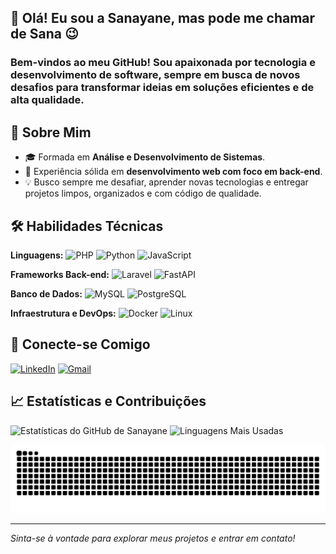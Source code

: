 ## 👋 Olá! Eu sou a Sanayane, mas pode me chamar de Sana 😉

### Bem-vindos ao meu GitHub! Sou apaixonada por tecnologia e desenvolvimento de software, sempre em busca de novos desafios para transformar ideias em soluções eficientes e de alta qualidade.

## 🚀 Sobre Mim

- 🎓 Formada em **Análise e Desenvolvimento de Sistemas**.
- 💼 Experiência sólida em **desenvolvimento web com foco em back-end**.
- 💡 Busco sempre me desafiar, aprender novas tecnologias e entregar projetos limpos, organizados e com código de qualidade.

## 🛠️ Habilidades Técnicas

**Linguagens:**
![PHP](https://img.shields.io/badge/PHP-777BB4?style=for-the-badge&logo=php&logoColor=white)
![Python](https://img.shields.io/badge/Python-3776AB?style=for-the-badge&logo=python&logoColor=white)
![JavaScript](https://img.shields.io/badge/JavaScript-F7DF1E?style=for-the-badge&logo=javascript&logoColor=black)

**Frameworks Back-end:** ![Laravel](https://img.shields.io/badge/Laravel-FF2D20?style=for-the-badge&logo=laravel&logoColor=white)
![FastAPI](https://img.shields.io/badge/FastAPI-009688?style=for-the-badge&logo=fastapi&logoColor=white)

**Banco de Dados:** ![MySQL](https://img.shields.io/badge/MySQL-4479A1?style=for-the-badge&logo=mysql&logoColor=white)
![PostgreSQL](https://img.shields.io/badge/PostgreSQL-4169E1?style=for-the-badge&logo=postgresql&logoColor=white)

**Infraestrutura e DevOps:** ![Docker](https://img.shields.io/badge/Docker-2496ED?style=for-the-badge&logo=docker&logoColor=white)
![Linux](https://img.shields.io/badge/Linux-FCC624?style=for-the-badge&logo=linux&logoColor=black)

## 🤝 Conecte-se Comigo
<a href="https://www.linkedin.com/in/sanayane-costa/" target="_blank"><img src="https://img.shields.io/badge/LinkedIn-0A66C2?style=for-the-badge&logo=linkedin&logoColor=white" alt="LinkedIn"></a>
<a href="mailto:sanaysouza14@gmail.com"><img src="https://img.shields.io/badge/Gmail-D14836?style=for-the-badge&logo=gmail&logoColor=white" alt="Gmail"></a>

## 📈 Estatísticas e Contribuições

![Estatísticas do GitHub de Sanayane](https://github-readme-stats.vercel.app/api?username=sanaycosta14&show_icons=true&theme=radical&include_all_commits=true&count_private=true)
![Linguagens Mais Usadas](https://github-readme-stats.vercel.app/api/top-langs/?username=sanaycosta14&layout=compact&langs_count=8&theme=radical)

<picture>
  <source media="(prefers-color-scheme: dark)" srcset="https://raw.githubusercontent.com/sanaycosta14/sanaycosta14/output/github-contribution-grid-snake-dark.svg">
  <source media="(prefers-color-scheme: light)" srcset="https://raw.githubusercontent.com/sanaycosta14/sanaycosta14/output/github-contribution-grid-snake.svg">
  <img alt="Animação de cobra das contribuições do GitHub" src="https://raw.githubusercontent.com/sanaycosta14/sanaycosta14/output/github-contribution-grid-snake.svg">
</picture>

---
_Sinta-se à vontade para explorar meus projetos e entrar em contato!_
